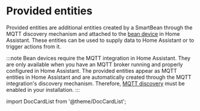 # Provided entities

Provided entities are additional entities created by a SmartBean through the MQTT discovery mechanism and attached to 
the [bean device](../../basic-concepts/devices) in Home Assistant. These entities can be used to supply data to Home
Assistant or to trigger actions from it.

:::note
Bean devices require the MQTT integration in Home Assistant. They are only available when you have an MQTT broker
running and properly configured in Home Assistant. The provided entities appear as MQTT entities in Home Assistant and
are automatically created through the MQTT integration's discovery mechanism. Therefore, 
[MQTT discovery](https://www.home-assistant.io/integrations/mqtt/#mqtt-discovery) must be enabled in your installation.
:::

import DocCardList from '@theme/DocCardList';

<DocCardList />